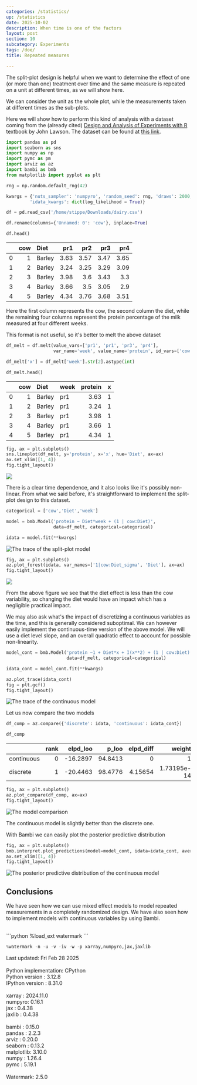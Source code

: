 ```yaml
---
categories: /statistics/
up: /statistics
date: 2025-10-02
description: When time is one of the factors
layout: post
section: 10
subcategory: Experiments
tags: /doe/
title: Repeated measures

---
```





The split-plot design is helpful when we want to
determine the effect of one (or more than one) treatment over time
and the same measure is repeated
on a unit at different times, as we will show here.

We can consider the unit as the whole plot, while the measurements taken at
different times as the sub-plots.

Here we will show how to perform this kind of analysis with a dataset
coming from the (already cited) [Design and Analysis of Experiments with R](
https://www.google.com/url?sa=t&source=web&rct=j&opi=89978449&url=https://elearning.unite.it/pluginfile.php/221606/mod_resource/content/1/BookDOEwithR.pdf&ved=2ahUKEwiJpcDPw-SLAxVw3gIHHTCdCNoQFnoECBcQAQ&usg=AOvVaw0vD-HpOIsMXfxL7bphD6gE)
textbook by John Lawson.
The dataset can be found at [this link](https://github.com/cran/daewr/blob/master/data/dairy.rda).

```python
import pandas as pd
import seaborn as sns
import numpy as np
import pymc as pm
import arviz as az
import bambi as bmb
from matplotlib import pyplot as plt

rng = np.random.default_rng(42)

kwargs = {'nuts_sampler': 'numpyro', 'random_seed': rng, 'draws': 2000, 'tune': 2000, 'chains': 4, 'target_accept': 0.95,
         'idata_kwargs': dict(log_likelihood = True)}

df = pd.read_csv('/home/stippe/Downloads/dairy.csv')

df.rename(columns={'Unnamed: 0': 'cow'}, inplace=True)

df.head()
```

|    |   cow | Diet   |   pr1 |   pr2 |   pr3 |   pr4 |
|---:|------:|:-------|------:|------:|------:|------:|
|  0 |     1 | Barley |  3.63 |  3.57 |  3.47 |  3.65 |
|  1 |     2 | Barley |  3.24 |  3.25 |  3.29 |  3.09 |
|  2 |     3 | Barley |  3.98 |  3.6  |  3.43 |  3.3  |
|  3 |     4 | Barley |  3.66 |  3.5  |  3.05 |  2.9  |
|  4 |     5 | Barley |  4.34 |  3.76 |  3.68 |  3.51 |

Here the first column represents the cow, the second column the diet,
while the remaining four columns represent the protein percentage
of the milk measured at four different weeks.

This format is not useful, so it's better to melt the above dataset

```python
df_melt = df.melt(value_vars=['pr1', 'pr1', 'pr3', 'pr4'],
                  var_name='week', value_name='protein', id_vars=['cow', 'Diet'])

df_melt['x'] = df_melt['week'].str[2].astype(int)

df_melt.head()
```

|    |   cow | Diet   | week   |   protein |   x |
|---:|------:|:-------|:-------|----------:|----:|
|  0 |     1 | Barley | pr1    |      3.63 |   1 |
|  1 |     2 | Barley | pr1    |      3.24 |   1 |
|  2 |     3 | Barley | pr1    |      3.98 |   1 |
|  3 |     4 | Barley | pr1    |      3.66 |   1 |
|  4 |     5 | Barley | pr1    |      4.34 |   1 |

```python
fig, ax = plt.subplots()
sns.lineplot(df_melt, y='protein', x='x', hue='Diet', ax=ax)
ax.set_xlim([1, 4])
fig.tight_layout()
```

![](/docs/assets/images/statistics/repeated_measures/protein.webp)

There is a clear time dependence, and it also looks like it's possibly non-linear.
From what we said before, it's straightforward to implement the split-plot
design to this dataset.


```python
categorical = ['cow','Diet','week']

model = bmb.Model('protein ~ Diet*week + (1 | cow:Diet)',
                  data=df_melt, categorical=categorical)

idata = model.fit(**kwargs)
```

![The trace of the split-plot model](/docs/assets/images/statistics/repeated_measures/trace.webp)

```python
fig, ax = plt.subplots()
az.plot_forest(idata, var_names=['1|cow:Diet_sigma', 'Diet'], ax=ax)
fig.tight_layout()
```

![](/docs/assets/images/statistics/repeated_measures/forest.webp)

From the above figure we see that the diet effect is less than the cow
variability, so changing the diet would have an impact which has a negligible practical
impact.

We may also ask what's the impact of discretizing a continuous variables
as the time, and this is generally considered suboptimal.
We can however easily implement the continuous-time version of the above model.
We will use a diet level slope, and an overall quadratic effect to account
for possible non-linearity.

```python
model_cont = bmb.Model('protein ~1 + Diet*x + I(x**2) + (1 | cow:Diet)',
                       data=df_melt, categorical=categorical)

idata_cont = model_cont.fit(**kwargs)

az.plot_trace(idata_cont)
fig = plt.gcf()
fig.tight_layout()
```

![The trace of the continuous model](
/docs/assets/images/statistics/repeated_measures/trace_cont.webp)

Let us now compare the two models

```python
df_comp = az.compare({'discrete': idata, 'continuous': idata_cont})

df_comp
```

|            |   rank |   elpd_loo |   p_loo |   elpd_diff |      weight |      se |     dse | warning   | scale   |
|:-----------|-------:|-----------:|--------:|------------:|------------:|--------:|--------:|:----------|:--------|
| continuous |      0 |   -16.2897 | 94.8413 |     0       | 1           | 13.8243 | 0       | False     | log     |
| discrete   |      1 |   -20.4463 | 98.4776 |     4.15654 | 1.73195e-14 | 14.0241 | 1.77448 | True      | log     |

```python
fig, ax = plt.subplots()
az.plot_compare(df_comp, ax=ax)
fig.tight_layout()
```

![The model comparison](/docs/assets/images/statistics/repeated_measures/compare.webp)

The continuous model is slightly better than the discrete one.


With Bambi we can easily plot the posterior predictive distribution

```python
fig, ax = plt.subplots()
bmb.interpret.plot_predictions(model=model_cont, idata=idata_cont, average_by=['x','Diet'], ax=ax)
ax.set_xlim([1, 4])
fig.tight_layout()

```

![The posterior predictive distribution
of the continuous model](/docs/assets/images/statistics/repeated_measures/ppc_cont.webp)

## Conclusions

We have seen how we can use mixed effect models to model repeated measurements
in a completely randomized design.
We have also seen how to implement models with continuous variables by using Bambi.

<br>
```python
%load_ext watermark
```

```python
%watermark -n -u -v -iv -w -p xarray,numpyro,jax,jaxlib
```

<div class="code">
Last updated: Fri Feb 28 2025
<br>

<br>
Python implementation: CPython
<br>
Python version       : 3.12.8
<br>
IPython version      : 8.31.0
<br>

<br>
xarray : 2024.11.0
<br>
numpyro: 0.16.1
<br>
jax    : 0.4.38
<br>
jaxlib : 0.4.38
<br>

<br>
bambi     : 0.15.0
<br>
pandas    : 2.2.3
<br>
arviz     : 0.20.0
<br>
seaborn   : 0.13.2
<br>
matplotlib: 3.10.0
<br>
numpy     : 1.26.4
<br>
pymc      : 5.19.1
<br>

<br>
Watermark: 2.5.0
<br>
</div>